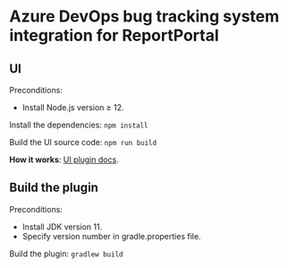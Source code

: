 # Azure DevOps bug tracking system integration for ReportPortal

## UI
Preconditions:
- Install Node.js version ≥ 12.

Install the dependencies: `npm install`

Build the UI source code: `npm run build`

**How it works**: [UI plugin docs](https://github.com/reportportal/service-ui/blob/5.4.1/app/docs/14-plugins.md).

## Build the plugin

Preconditions:
- Install JDK version 11.
- Specify version number in gradle.properties file.

Build the plugin: `gradlew build`
